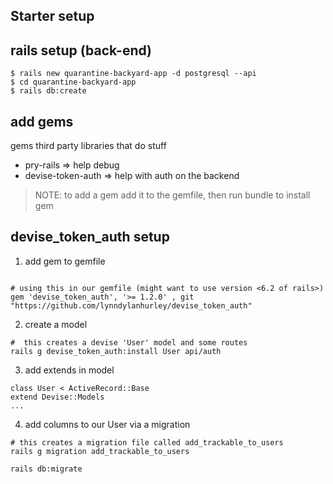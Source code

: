 ## Starter setup

## rails setup (back-end)
```
$ rails new quarantine-backyard-app -d postgresql --api
$ cd quarantine-backyard-app
$ rails db:create
```

## add gems
gems third party libraries that do stuff 
- pry-rails => help debug
- devise-token-auth => help with auth on the backend

> NOTE: to add a gem add it to the gemfile, then run bundle to install gem

## devise_token_auth setup
1. add gem to gemfile
```

# using this in our gemfile (might want to use version <6.2 of rails>)
gem 'devise_token_auth', '>= 1.2.0' , git "https://github.com/lynndylanhurley/devise_token_auth"
```

2. create a model 
```
#  this creates a devise 'User' model and some routes
rails g devise_token_auth:install User api/auth
```
3. add extends in model
```
class User < ActiveRecord::Base
extend Devise::Models
...
```

4. add columns to our User via a migration 
```
# this creates a migration file called add_trackable_to_users
rails g migration add_trackable_to_users
```
```
rails db:migrate
```
